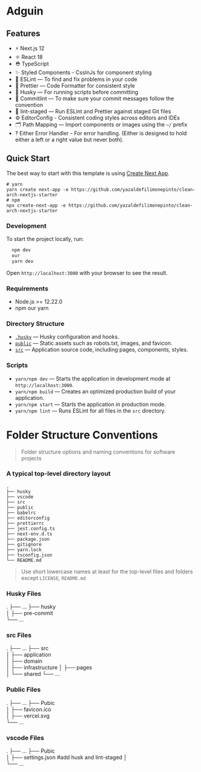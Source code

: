 # Adguin
## Features
- ⚡️ Next.js 12
- ⚛️ React 18
- ⛑ TypeScript
- ✨ Styled Components - CssInJs for component styling
- 📏 ESLint — To find and fix problems in your code
- 💖 Prettier — Code Formatter for consistent style
- 🐶 Husky — For running scripts before committing
- 🚓 Commitlint — To make sure your commit messages follow the convention
- 🚫 lint-staged — Run ESLint and Prettier against staged Git files
- ⚙️ EditorConfig - Consistent coding styles across editors and IDEs
- 🗂 Path Mapping — Import components or images using the `~/` prefix
- ‽ Either Error Handler - For error handling. (Either is designed to hold either a left or a right value but never both).


## Quick Start

The best way to start with this template is using [Create Next App](https://nextjs.org/docs/api-reference/create-next-app).

```
# yarn
yarn create next-app -e https://github.com/yazaldefilimonepinto/clean-arch-nextjs-starter
# npm
npx create-next-app -e https://github.com/yazaldefilimonepinto/clean-arch-nextjs-starter
```

### Development

To start the project locally, run:

```bash
  npm dev
  our
  yarn dev
```

Open `http://localhost:3000` with your browser to see the result.


### Requirements

- Node.js >= 12.22.0
- npm our yarn

### Directory Structure

- [`.husky`](.husky) — Husky configuration and hooks.<br>
- [`public`](./public) — Static assets such as robots.txt, images, and favicon.<br>
- [`src`](./src) — Application source code, including pages, components, styles.<br>

### Scripts
- `yarn/npm dev` — Starts the application in development mode at `http://localhost:3000`.
- `yarn/npm build` — Creates an optimized production build of your application.
- `yarn/npm start` — Starts the application in production mode.
- `yarn/npm lint` — Runs ESLint for all files in the `src` directory.


Folder Structure Conventions
============================

> Folder structure options and naming conventions for software projects

### A typical top-level directory layout

    .
    ├── husky                   
    ├── vscode                   
    ├── src 
    ├── public
    ├── babelrc                    
    ├── editorconfig                   
    ├── prettierrc
    ├── jest.config.ts
    ├── next-env.d.ts
    ├── package.json
    ├── gitignore
    ├── yarn.lock
    ├── tsconfig.json
    └── README.md
    
    

> Use short lowercase names at least for the top-level files and folders except
> `LICENSE`, `README.md`


### Husky Files

.
├── ...
├── husky                   
│   ├── pre-commit                             
└── ...

### src Files

.
    ├── ...
    ├── src                   
    │   ├── application           
    │   ├── domain             
    │   ├── infrastructure
    │   ├── pages          
    │   └── shared
    └── ...
    
### Public Files

.
    ├── ...
    ├── Pubic                   
    │   ├── favicon.ico          
    │   ├── vercel.svg            
    └── ...
    
 ### vscode Files 
 
 .
    ├── ...
    ├── Pubic                   
    │   ├── settings.json            #add husk and lint-staged
    │               
    └── ...
    
 


